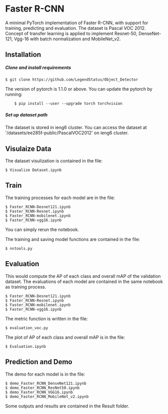 # Faster R-CNN
A minimal PyTorch implementation of Faster R-CNN, with support for training, predicting and evaluation. The dataset is Pascal VOC 2012. Concept of transfer learning is applied to implement Resnet-50, DenseNet-121, Vgg-16 with batch normalization and MobileNet_v2.

## Installation
##### Clone and install requirements
    $ git clone https://github.com/LegendStatus/Object_Detector

The version of pytorch is 1.1.0 or above. You can update the pytorch by running:
```
    $ pip install --user --upgrade torch torchvision
```

##### Set up dataset path

The dataset is stored in ieng6 cluster. You can access the dataset at '/datasets/ee285f-public/PascalVOC2012' on ieng6 cluster. 

## Visulaize Data

The dataset visulization is contained in the file:

```
$ Visualize Dataset.ipynb
```

## Train

The training processes for each model are in the file:
```
$ Faster_RCNN-Desnet121.ipynb
$ Faster_RCNN-Resnet.ipynb
$ Faster_RCNN-mobilenet.ipynb
$ Faster_RCNN-vgg16.ipynb
```
You can simply rerun the notebook.

The training and saving model functions are contained in the file:

```
$ nntools.py
```

## Evaluation

This would compute the AP of each class and overall mAP of the validation dataset. The evaluations of each model are contained in the same notebook as training process. 

```
$ Faster_RCNN-Desnet121.ipynb
$ Faster_RCNN-Resnet.ipynb
$ Faster_RCNN-mobilenet.ipynb
$ Faster_RCNN-vgg16.ipynb
```

The metric function is written in the file:

```
$ evaluation_voc.py
```

The plot of AP of each class and overall mAP is in the file:

```
$ Evaluation.ipynb
```


## Prediction and Demo

The demo for each model is in the file:
```
$ demo_Faster_RCNN_DenseNet121.ipynb
$ demo_Faster_RCNN_ResNet50.ipynb
$ demo_Faster_RCNN_VGG16.ipynb
$ demo_Faster_RCNN_MobileNet_v2.ipynb
```
Some outputs and results are contained in the Result folder.



